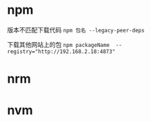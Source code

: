 # npm

版本不匹配下载代码
`npm 包名 --legacy-peer-deps`

下载其他网站上的包
`npm packageName  --registry="http://192.168.2.18:4873"`

# nrm


# nvm

